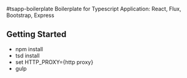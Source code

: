 #tsapp-boilerplate
Boilerplate for Typescript Application: React, Flux, Bootstrap, Express

## Getting Started

* npm install
* tsd install
* set HTTP_PROXY={http proxy}
* gulp

